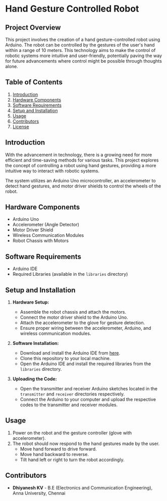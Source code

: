 # Hand Gesture Controlled Robot

## Project Overview

This project involves the creation of a hand gesture-controlled robot using Arduino. The robot can be controlled by the gestures of the user's hand within a range of 10 meters. This technology aims to make the control of robotic systems more intuitive and user-friendly, potentially paving the way for future advancements where control might be possible through thoughts alone.

## Table of Contents
1. [Introduction](#introduction)
2. [Hardware Components](#hardware-components)
3. [Software Requirements](#software-requirements)
4. [Setup and Installation](#setup-and-installation)
5. [Usage](#usage)
6. [Contributors](#contributors)
7. [License](#license)

## Introduction

With the advancement in technology, there is a growing need for more efficient and time-saving methods for various tasks. This project explores the concept of controlling a robot using hand gestures, providing a more intuitive way to interact with robotic systems.

The system utilizes an Arduino Uno microcontroller, an accelerometer to detect hand gestures, and motor driver shields to control the wheels of the robot.

## Hardware Components

- Arduino Uno
- Accelerometer (Angle Detector)
- Motor Driver Shield
- Wireless Communication Modules
- Robot Chassis with Motors

## Software Requirements

- Arduino IDE
- Required Libraries (available in the `libraries` directory)

## Setup and Installation

1. **Hardware Setup:**
   - Assemble the robot chassis and attach the motors.
   - Connect the motor driver shield to the Arduino Uno.
   - Attach the accelerometer to the glove for gesture detection.
   - Ensure proper wiring between the accelerometer, Arduino, and wireless communication modules.

2. **Software Installation:**
   - Download and install the Arduino IDE from [here](https://www.arduino.cc/en/software).
   - Clone this repository to your local machine.
   - Open the Arduino IDE and install the required libraries from the `libraries` directory.

3. **Uploading the Code:**
   - Open the transmitter and receiver Arduino sketches located in the `transmitter` and `receiver` directories respectively.
   - Connect the Arduino to your computer and upload the respective codes to the transmitter and receiver modules.

## Usage

1. Power on the robot and the gesture controller (glove with accelerometer).
2. The robot should now respond to the hand gestures made by the user.
   - Move hand forward to drive forward.
   - Move hand backward to reverse.
   - Tilt hand left or right to turn the robot accordingly.

## Contributors

- **Dhiyanesh KV** - B.E (Electronics and Communication Engineering), Anna University, Chennai


